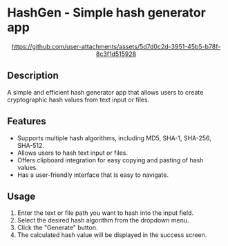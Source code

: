 # HashGen - Simple hash generator app

<div align="center">

https://github.com/user-attachments/assets/5d7d0c2d-3951-45b5-b78f-8c3f1d515928

</div>

## Description
A simple and efficient hash generator app that allows users to create cryptographic hash values from text input or files.

## Features
- Supports multiple hash algorithms, including MD5, SHA-1, SHA-256, SHA-512.
- Allows users to hash text input or files.
- Offers clipboard integration for easy copying and pasting of hash values.
- Has a user-friendly interface that is easy to navigate.

## Usage
1. Enter the text or file path you want to hash into the input field.
2. Select the desired hash algorithm from the dropdown menu.
3. Click the "Generate" button.
4. The calculated hash value will be displayed in the success screen.
